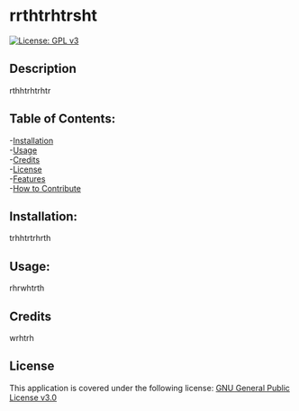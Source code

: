 # rrthtrhtrsht
 [![License: GPL v3](https://img.shields.io/badge/License-GPLv3-blue.svg)](https://www.gnu.org/licenses/gpl-3.0)

 ## Description
 rthhtrhtrhtr
 
 ## Table of Contents:

 -[Installation](#installation)<br/>
 -[Usage](#usage)<br/>
 -[Credits](#credits)<br/>
 -[License](#license)<br/>
 -[Features](#features)<br/>
 -[How to Contribute](#howToContribute)<br/>

## Installation: 
trhhtrtrhrth

## Usage:
rhrwhtrth

## Credits
wrhtrh


## License
This application is covered under the following license: [GNU General Public License v3.0](https://www.gnu.org/licenses/gpl-3.0)

##
 

